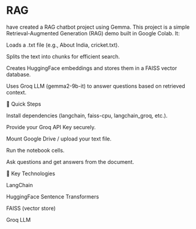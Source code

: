 # RAG
have created a RAG chatbot project using Gemma.
This project is a simple Retrieval-Augmented Generation (RAG) demo built in Google Colab. It:

Loads a .txt file (e.g., About India, cricket.txt).

Splits the text into chunks for efficient search.

Creates HuggingFace embeddings and stores them in a FAISS vector database.

Uses Groq LLM (gemma2-9b-it) to answer questions based on retrieved context.

🚀 Quick Steps

Install dependencies (langchain, faiss-cpu, langchain_groq, etc.).

Provide your Groq API Key securely.

Mount Google Drive / upload your text file.

Run the notebook cells.

Ask questions and get answers from the document.

🔑 Key Technologies

LangChain

HuggingFace Sentence Transformers

FAISS (vector store)

Groq LLM
